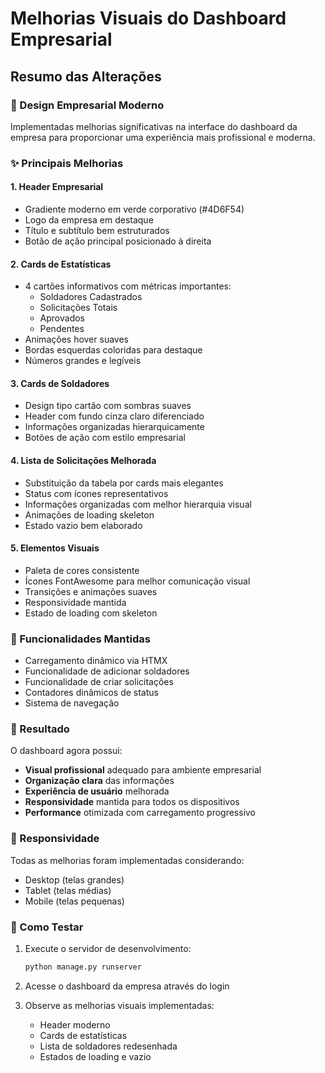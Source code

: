 # Melhorias Visuais do Dashboard Empresarial

## Resumo das Alterações

### 🎨 Design Empresarial Moderno

Implementadas melhorias significativas na interface do dashboard da empresa para proporcionar uma experiência mais profissional e moderna.

### ✨ Principais Melhorias

#### 1. **Header Empresarial**
- Gradiente moderno em verde corporativo (#4D6F54)
- Logo da empresa em destaque
- Título e subtítulo bem estruturados
- Botão de ação principal posicionado à direita

#### 2. **Cards de Estatísticas**
- 4 cartões informativos com métricas importantes:
  - Soldadores Cadastrados
  - Solicitações Totais
  - Aprovados
  - Pendentes
- Animações hover suaves
- Bordas esquerdas coloridas para destaque
- Números grandes e legíveis

#### 3. **Cards de Soldadores**
- Design tipo cartão com sombras suaves
- Header com fundo cinza claro diferenciado
- Informações organizadas hierarquicamente
- Botões de ação com estilo empresarial

#### 4. **Lista de Solicitações Melhorada**
- Substituição da tabela por cards mais elegantes
- Status com ícones representativos
- Informações organizadas com melhor hierarquia visual
- Animações de loading skeleton
- Estado vazio bem elaborado

#### 5. **Elementos Visuais**
- Paleta de cores consistente
- Ícones FontAwesome para melhor comunicação visual
- Transições e animações suaves
- Responsividade mantida
- Estado de loading com skeleton

### 🔧 Funcionalidades Mantidas

- Carregamento dinâmico via HTMX
- Funcionalidade de adicionar soldadores
- Funcionalidade de criar solicitações
- Contadores dinâmicos de status
- Sistema de navegação

### 🎯 Resultado

O dashboard agora possui:
- **Visual profissional** adequado para ambiente empresarial
- **Organização clara** das informações
- **Experiência de usuário** melhorada
- **Responsividade** mantida para todos os dispositivos
- **Performance** otimizada com carregamento progressivo

### 📱 Responsividade

Todas as melhorias foram implementadas considerando:
- Desktop (telas grandes)
- Tablet (telas médias)
- Mobile (telas pequenas)

### 🚀 Como Testar

1. Execute o servidor de desenvolvimento:
   ```bash
   python manage.py runserver
   ```

2. Acesse o dashboard da empresa através do login

3. Observe as melhorias visuais implementadas:
   - Header moderno
   - Cards de estatísticas
   - Lista de soldadores redesenhada
   - Estados de loading e vazio 